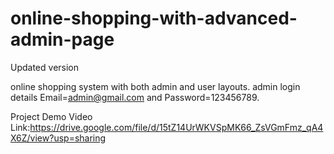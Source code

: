 # online-shopping-with-advanced-admin-page
Updated version

online shopping system with both admin and user layouts.
admin login details  Email=admin@gmail.com and Password=123456789.

Project Demo Video Link:https://drive.google.com/file/d/15tZ14UrWKVSpMK66_ZsVGmFmz_qA4X6Z/view?usp=sharing
